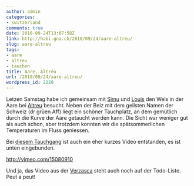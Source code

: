 ```yaml
---
author: admin
categories:
- switzerland
comments: true
date: 2010-09-24T13:07:58Z
link: http://habi.gna.ch/2010/09/24/aare-altreu/
slug: aare-altreu
tags:
- aare
- altreu
- tauchen
title: Aare, Altreu
url: /2010/09/24/aare-altreu/
wordpress_id: 2220
---
```


Letzen Samstag habe ich gemeinsam mit [Simu](http://www.kummerbuben.com/de/bio/) und [Louis](http://www.lomotion.ch/team.phtml) den Wels in der Aare bei [Altreu](http://map.search.ch/altreu-selzach) besucht. Neben der Beiz mit dem geilsten Namen der Schweiz (dr grüen Aff) liegt ein schöner Tauchplatz, an dem gemütlich durch die Kurve der Aare getaucht werden kann. Die Sicht war weniger gut als auch schon, aber trotzdem konnten wir die spätsommerlichen Temperaturen im Fluss geniessen.

Bei [diesem Tauchgang](http://habi.gna.ch/divelog/2010.09.18.altreu.pdf) ist auch ein eher kurzes Video entstanden, es ist unten eingebunden.

http://vimeo.com/15080910

Und ja, das Video aus der [Verzasca](http://habi.gna.ch/2010/09/13/verzasca-posse/) steht auch noch auf der Todo-Liste. Peut a peut!

